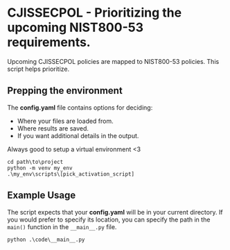 # CJISSECPOL - Prioritizing the upcoming NIST800-53 requirements.
Upcoming CJISSECPOL policies are mapped to NIST800-53 policies. This script helps prioritize. 

## Prepping the environment
The **config.yaml** file contains options for deciding:
- Where your files are loaded from.
- Where results are saved.
- If you want additional details in the output. 

Always good to setup a virtual environment <3
```
cd path\to\project
python -m venv my_env
.\my_env\scripts\[pick_activation_script]
```

## Example Usage
The script expects that your **config.yaml** will be in your current directory.
If you would prefer to specify its location, you can specify the path in the `main()` function in the `__main__.py` file.
```
python .\code\__main__.py
```
